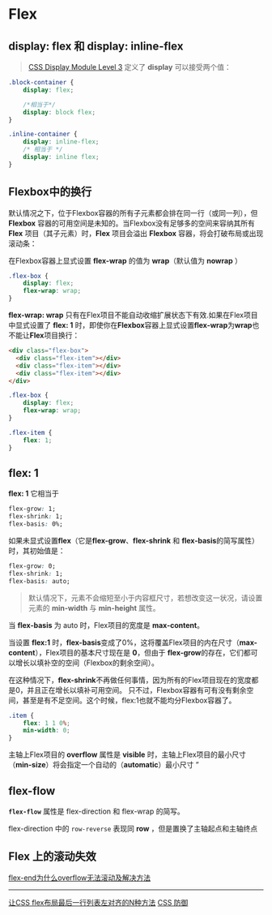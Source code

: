 # Flex

## **display: flex** 和 **display: inline-flex**

> [CSS Display Module Level 3](https://link.zhihu.com/?target=https%3A//www.w3.org/TR/css-display-3/%23values) 定义了 **display** 可以接受两个值：

```css
.block-container {
    display: flex;

    /*相当于*/
    display: block flex;
}

.inline-container {
    display: inline-flex;
    /* 相当于 */
    display: inline flex;
}
```

## Flexbox中的换行

默认情况之下，位于Flexbox容器的所有子元素都会排在同一行（或同一列），但 **Flexbox** 容器的可用空间是未知的。当Flexbox没有足够多的空间来容纳其所有 **Flex** 项目（其子元素）时，**Flex** 项目会溢出 **Flexbox** 容器，将会打破布局或出现滚动条：

在Flexbox容器上显式设置 **flex-wrap** 的值为 **wrap**（默认值为 **nowrap** ）

```css
.flex-box {
    display: flex;
    flex-wrap: wrap;
}
```

**flex-wrap: wrap** 只有在Flex项目不能自动收缩扩展状态下有效.如果在Flex项目中显式设置了 **flex: 1** 时，即使你在**Flexbox**容器上显式设置**flex-wrap**为**wrap**也不能让**Flex**项目换行：

```html
<div class="flex-box">
  <div class="flex-item"></div>
  <div class="flex-item"></div>
  <div class="flex-item"></div>
</div>
```

```css
.flex-box {
    display: flex;
    flex-wrap: wrap;
}

.flex-item {
    flex: 1;
}
```

## flex: 1

**flex: 1** 它相当于

```css
flex-grow: 1;
flex-shrink: 1;
flex-basis: 0%;
```

如果未显式设置**flex**（它是**flex-grow**、**flex-shrink** 和 **flex-basis**的简写属性）时，其初始值是：

```css
flex-grow: 0;
flex-shrink: 1;
flex-basis: auto;
```

> 默认情况下，元素不会缩短至小于内容框尺寸，若想改变这一状况，请设置元素的 **min-width** 与 **min-height** 属性。

当 **flex-basis** 为 auto 时，Flex项目的宽度是 **max-content**。  

当设置 **flex:1** 时，**flex-basis**变成了0%，这将覆盖Flex项目的内在尺寸（**max-content**），Flex项目的基本尺寸现在是 **0**，但由于 **flex-grow**的存在，它们都可以增长以填补空的空间（Flexbox的剩余空间）。  

在这种情况下，**flex-shrink**不再做任何事情，因为所有的Flex项目现在的宽度都是0，并且正在增长以填补可用空间。
只不过，Flexbox容器有可有没有剩余空间，甚至是有不足空间。这个时候，flex:1也就不能均分Flexbox容器了。

```css
.item {
    flex: 1 1 0%;
    min-width: 0;
}
```

主轴上Flex项目的 **overflow** 属性是 **visible** 时，主轴上Flex项目的最小尺寸（**min-size**）将会指定一个自动的（**automatic**）最小尺寸 ”

## flex-flow

**`flex-flow`** 属性是 flex-direction 和 flex-wrap 的简写。

flex-direction 中的 `row-reverse` 表现同 **row** ，但是置换了主轴起点和主轴终点

## Flex 上的滚动失效

[flex-end为什么overflow无法滚动及解决方法](https://link.zhihu.com/?target=https%3A//www.zhangxinxu.com/wordpress/2021/12/flex-end-overflow/)

---
[让CSS flex布局最后一行列表左对齐的N种方法](https://www.zhangxinxu.com/wordpress/2019/08/css-flex-last-align/)
[CSS 防御](https://www.zhihu.com/question/424471207/answer/2317334806)

